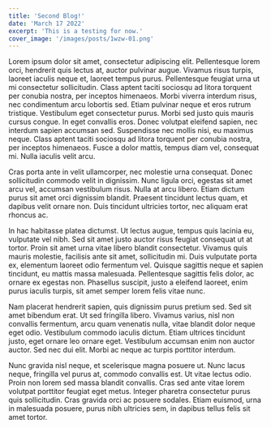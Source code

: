 ```yaml
---
title: 'Second Blog!'
date: 'March 17 2022'
excerpt: 'This is a testing for now.'
cover_image: '/images/posts/1wzw-01.png'
---
```




Lorem ipsum dolor sit amet, consectetur adipiscing elit. Pellentesque lorem orci, hendrerit quis lectus at, auctor pulvinar augue. Vivamus risus turpis, laoreet iaculis neque et, laoreet tempus purus. Pellentesque feugiat urna ut mi consectetur sollicitudin. Class aptent taciti sociosqu ad litora torquent per conubia nostra, per inceptos himenaeos. Morbi viverra interdum risus, nec condimentum arcu lobortis sed. Etiam pulvinar neque et eros rutrum tristique. Vestibulum eget consectetur purus. Morbi sed justo quis mauris cursus congue. In eget convallis eros. Donec volutpat eleifend sapien, nec interdum sapien accumsan sed. Suspendisse nec mollis nisi, eu maximus neque. Class aptent taciti sociosqu ad litora torquent per conubia nostra, per inceptos himenaeos. Fusce a dolor mattis, tempus diam vel, consequat mi. Nulla iaculis velit arcu.

Cras porta ante in velit ullamcorper, nec molestie urna consequat. Donec sollicitudin commodo velit in dignissim. Nunc ligula orci, egestas sit amet arcu vel, accumsan vestibulum risus. Nulla at arcu libero. Etiam dictum purus sit amet orci dignissim blandit. Praesent tincidunt lectus quam, et dapibus velit ornare non. Duis tincidunt ultricies tortor, nec aliquam erat rhoncus ac.

In hac habitasse platea dictumst. Ut lectus augue, tempus quis lacinia eu, vulputate vel nibh. Sed sit amet justo auctor risus feugiat consequat ut at tortor. Proin sit amet urna vitae libero blandit consectetur. Vivamus quis mauris molestie, facilisis ante sit amet, sollicitudin mi. Duis vulputate porta ex, elementum laoreet odio fermentum vel. Quisque sagittis neque et sapien tincidunt, eu mattis massa malesuada. Pellentesque sagittis felis dolor, ac ornare ex egestas non. Phasellus suscipit, justo a eleifend laoreet, enim purus iaculis turpis, sit amet semper lorem felis vitae nunc.

Nam placerat hendrerit sapien, quis dignissim purus pretium sed. Sed sit amet bibendum erat. Ut sed fringilla libero. Vivamus varius, nisl non convallis fermentum, arcu quam venenatis nulla, vitae blandit dolor neque eget odio. Vestibulum commodo iaculis dictum. Etiam ultrices tincidunt justo, eget ornare leo ornare eget. Vestibulum accumsan enim non auctor auctor. Sed nec dui elit. Morbi ac neque ac turpis porttitor interdum.

Nunc gravida nisl neque, et scelerisque magna posuere ut. Nunc lacus neque, fringilla vel purus at, commodo convallis est. Ut vitae lectus odio. Proin non lorem sed massa blandit convallis. Cras sed ante vitae lorem volutpat porttitor feugiat eget metus. Integer pharetra consectetur purus quis sollicitudin. Cras gravida orci ac posuere sodales. Etiam euismod, urna in malesuada posuere, purus nibh ultricies sem, in dapibus tellus felis sit amet tortor. 